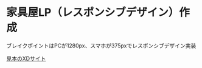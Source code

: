 # 家具屋LP（レスポンシブデザイン）作成
ブレイクポイントはPCが1280px、スマホが375pxでレスポンシブデザイン実装

[見本のXDサイト](https://xd.adobe.com/view/f4ad8df6-cce4-4626-5dbf-e05322ce4f32-829c/)
